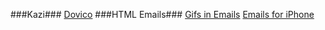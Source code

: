 ###Kazi###
[Dovico](https://www.dovico.com/login/default.aspx)
###HTML Emails###
[Gifs in Emails](https://litmus.com/blog/a-guide-to-animated-gifs-in-email) 
[Emails for iPhone](http://www.emailonacid.com/blog/details/C13/7_tips_on_designing_and_developing_emails_for_the_iphone)
